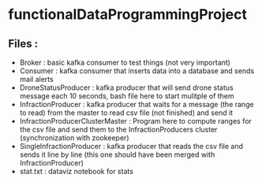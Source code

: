 # functionalDataProgrammingProject
## Files :
* Broker : basic kafka consumer to test things (not very important)
* Consumer : kafka consumer that inserts data into a database and sends mail alerts
* DroneStatusProducer : kafka producer that will send drone status message each 10 seconds, bash file here to start mulitple of them
* InfractionProducer : kafka producer that waits for a message (the range to read) from the master to read csv file (not finished) and send it
* InfractionProducerClusterMaster : Program here to compute ranges for the csv file and send them to the InfractionProducers cluster (synchronization with zookeeper)
* SingleInfractionProducer : kafka producer that reads the csv file and sends it line by line (this one should have been merged with InfractionProducer)
* stat.txt : dataviz notebook for stats
